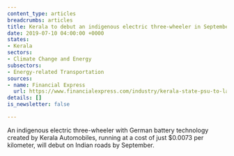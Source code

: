 ```yaml
---
content_type: articles
breadcrumbs: articles
title: Kerala to debut an indigenous electric three-wheeler in September 2019
date: 2019-07-10 04:00:00 +0000
states:
- Kerala
sectors:
- Climate Change and Energy
subsectors:
- Energy-related Transportation
sources:
- name: Financial Express
  url: https://www.financialexpress.com/industry/kerala-state-psu-to-launch-e-auto-rickshaws-with-50-paisa-km-cost/1625329/
details: []
is_newsletter: false

---
```

An indigenous electric three-wheeler with German battery technology created by Kerala Automobiles, running at a cost of just $0.0073 per kilometer, will debut on Indian roads by September.
